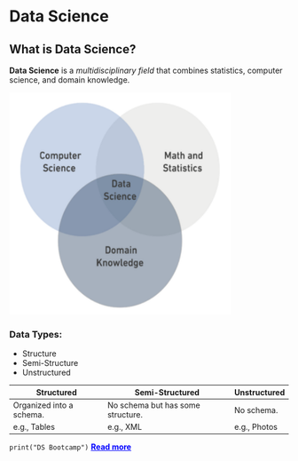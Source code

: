 # Data Science
## What is Data Science?
**Data Science** is a *multidisciplinary field* that combines statistics, computer science, and domain knowledge.

<img src="DS.png" alt="alt text" width="400" height="400">

### Data Types:
- Structure
- Semi-Structure
- Unstructured

| **Structured**           | **Semi-Structured**                            | **Unstructured**           |
|---------------------------|-----------------------------------------------|-----------------------------|
| Organized into a schema.  | No schema but has some structure.             | No schema.                 |
| e.g., Tables              | e.g., XML                                     | e.g., Photos               |

`print("DS Bootcamp")`
<a href="https://en.wikipedia.org/wiki/Data_science" style="font-weight: bold; color: blue;">Read more</a>




